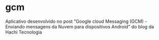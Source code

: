 gcm
===

Aplicativo desenvolvido no post "Google cloud Messaging (GCM) - Enviando mensagens da Nuvem para dispositivos Android" do blog da Hachi Tecnologia